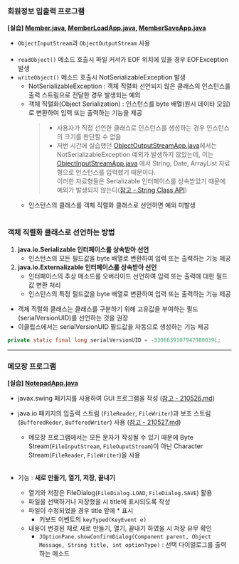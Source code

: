 ### 회원정보 입출력 프로그램
**[실습] [Member.java](https://github.com/swanstoz/TIL/blob/master/JAVA/API/java.io%20package/Member.java), [MemberLoadApp.java](https://github.com/swanstoz/TIL/blob/master/JAVA/API/java.io%20package/MemberLoadApp.java), [MemberSaveApp.java](https://github.com/swanstoz/TIL/blob/master/JAVA/API/java.io%20package/MemberSaveApp.java)**

- `ObjectInputStream`과 `ObjectOutputStream` 사용<Br/><Br/>
- `readObject()` 메소드 호출시 파일 커서가 EOF 위치에 있을 경우 EOFException 발생
- `writeObject()` 메소드 호출시 NotSerializableException 발생
  - NotSerializableException : 객체 직렬화 선언되지 않은 클래스의 인스턴스를 출력 스트림으로 전달한 경우 발생되는 예외
  - 객체 직렬화(Object Serialization) : 인스턴스를 byte 배열(원시 데이타 모임)로 변환하여 입력 또는 출력하는 기능을 제공
    > - 사용자가 직접 선언한 클래스로 인스턴스를 생성하는 경우 인스턴스의 크기를 판단할 수 없음<Br/>
    > - 저번 시간에 실습했던 [ObjectOutputStreamApp.java](https://github.com/swanstoz/TIL/blob/master/JAVA/API/java.io%20package/ObjectOutputStreamApp.java)에서는 
    > NotSerializableException 예외가 발생하지 않았는데, 이는 [ObjectInputStreamApp.java](https://github.com/swanstoz/TIL/blob/master/JAVA/API/java.io%20package/ObjectInputStreamApp.java)
    > 에서 String, Date, ArrayList 자료형으로 인스턴스를 입력했기 때문이다. <br/>
    > 이러한 자료형들은 Serializable 인터페이스를 상속받았기 때문에 예외가 발생되지 않는다([참고 - String Class API](https://docs.oracle.com/en/java/javase/16/docs/api/java.base/java/lang/String.html))
  - 인스턴스의 클래스를 객체 직렬화 클래스로 선언하면 예외 미발생

#

### 객체 직렬화 클래스로 선언하는 방법

1. **java.io.Serializable 인터페이스를 상속받아 선언**
    - 인스턴스의 모든 필드값을 byte 배열로 변환하여 입력 또는 출력하는 기능 제공
2. **java.io.Externalizable 인터페이스를 상속받아 선언**
    - 인터페이스의 추상 메소드를 오버라이드 선언하여 입력 또는 출력에 대한 필드값 변환 처리
    - 인스턴스의 특정 필드값을 byte 배열로 변환하여 입력 또는 출력하는 기능 제공

- 객체 직렬화 클래스는 클래스를 구분하기 위해 고유값을 부여하는 필드(serialVersionUID)를 선언하는 것을 권장
- 이클립스에서는 serialVersionUID 필드값을 자동으로 생성하는 기능 제공
```java
private static final long serialVersionUID = -3306639107947980039L;
```

---

### 메모장 프로그램
**[실습] [NotepadApp.java](https://github.com/swanstoz/TIL/blob/master/JAVA/API/java.io%20package/NotepadApp.java)**

- javax.swing 패키지를 사용하여 GUI 프로그램을 작성 ([참고 - 210526.md](https://github.com/swanstoz/TIL/blob/master/JAVA/API/GUI/javax.swing%20package/210526.md))
- java.io 패키지의 입출력 스트림 (`FileReader`, `FileWriter`)과 보조 스트림(`BufferedReder`, `BufferedWriter`) 사용 ([참고 - 210527.md](https://github.com/swanstoz/TIL/blob/master/JAVA/API/java.io%20package/210527.md))
  - 메모장 프로그램에서는 모든 문자가 작성될 수 있기 때문에 Byte Stream(`FileInputStream`, `FileOuputStream`)이 아닌 Character Stream(`FileReader`, `FileWriter`)을 사용<Br/><Br/>

- 기능 : **새로 만들기, 열기, 저장, 끝내기**
  - 열기와 저장은 FileDialog(`FileDialog.LOAD`, `FileDialog.SAVE`) 활용
  - 파일을 선택하거나 저장했을 시 title에 표시되도록 작성
  - 파일이 수정되었을 경우 title 앞에 * 표시
    - 키보드 이벤트의 `keyTyped(KeyEvent e)`
  - 내용이 변경된 채로 새로 만들기, 열기, 끝내기 하였을 시 저장 유무 확인
    - `JOptionPane.showConfirmDialog(Component parent, Object Message, String title, int optionType)` : 선택 다이얼로그를 출력하는 메소드
